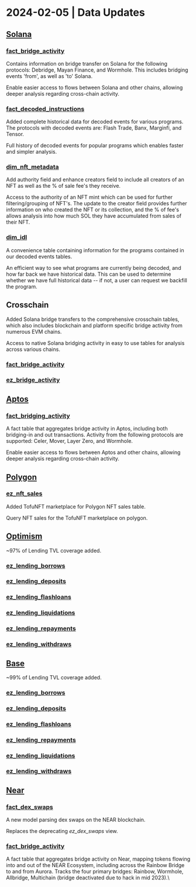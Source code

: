 # 2024-02-05 | Data Updates

## [Solana](https://flipsidecrypto.github.io/solana-models/#!/overview)

### [fact\_bridge\_activity](https://flipsidecrypto.github.io/solana-models/#!/model/model.solana\_models.defi\_\_fact\_bridge\_activity)

Contains information on bridge transfer on Solana for the following protocols: Debridge, Mayan Finance, and Wormhole. This includes bridging events 'from', as well as 'to' Solana.

Enable easier access to flows between Solana and other chains, allowing deeper analysis regarding cross-chain activity.

### [fact\_decoded\_instructions](https://flipsidecrypto.github.io/solana-models/#!/model/model.solana\_models.core\_\_fact\_decoded\_instructions)

Added complete historical data for decoded events for various programs. The protocols with decoded events are: Flash Trade, Banx, Marginfi, and Tensor.

Full history of decoded events for popular programs which enables faster and simpler analysis.

### [dim\_nft\_metadata](https://flipsidecrypto.github.io/solana-models/#!/model/model.solana\_models.nft\_\_dim\_nft\_metadata)

Add authority field and enhance creators field to include all creators of an NFT as well as the % of sale fee's they receive.&#x20;

Access to the authority of an NFT mint which can be used for further filtering/grouping of NFT's. The update to the creator field provides further information on who created the NFT or its collection, and the % of fee's allows analysis into how much SOL they have accumulated from sales of their NFT.

### [dim\_idl](https://flipsidecrypto.github.io/solana-models/#!/model/model.solana\_models.core\_\_dim\_idl)

A convenience table containing information for the programs contained in our decoded events tables.

An efficient way to see what programs are currently being decoded, and how far back we have historical data. This can be used to determine whether we have full historical data -- if not, a user can request we backfill the program.

## Crosschain

Added Solana bridge transfers to the comprehensive crosschain tables, which also includes blockchain and platform specific bridge activity from numerous EVM chains.

Access to native Solana bridging activity in easy to use tables for analysis across various chains.

### [fact\_bridge\_activity](https://flipsidecrypto.github.io/solana-models/#!/model/model.solana\_models.defi\_\_fact\_bridge\_activity)

### [ez\_bridge\_activity](https://flipsidecrypto.github.io/crosschain-models/#!/model/model.crosschain\_models.defi\_\_fact\_bridge\_activity)

## [Aptos](https://flipsidecrypto.github.io/aptos-models/#!/overview)

### [fact\_bridging\_activity](https://flipsidecrypto.github.io/aptos-models/#!/model/model.aptos\_models.defi\_\_fact\_bridge\_activity)

A fact table that aggregates bridge activity in Aptos, including both bridging-in and out transactions. Activity from the following protocols are supported: Celer, Mover, Layer Zero, and Wormhole.

Enable easier access to flows between Aptos and other chains, allowing deeper analysis regarding cross-chain activity.

## [Polygon](https://flipsidecrypto.github.io/polygon-models/#!/overview)

### [ez\_nft\_sales](https://flipsidecrypto.github.io/polygon-models/#!/model/model.polygon\_models.nft\_\_ez\_nft\_sales)

Added TofuNFT marketplace for Polygon NFT sales table.

Query NFT sales for the TofuNFT marketplace on polygon.

## [Optimism](https://flipsidecrypto.github.io/optimism-models/#!/overview)

\~97% of Lending TVL coverage added.

### [ez\_lending\_borrows](https://flipsidecrypto.github.io/optimism-models/#!/model/model.optimism\_models.defi\_\_ez\_lending\_borrows)

### [ez\_lending\_deposits](https://flipsidecrypto.github.io/optimism-models/#!/model/model.optimism\_models.defi\_\_ez\_lending\_deposits)

### [ez\_lending\_flashloans](https://flipsidecrypto.github.io/optimism-models/#!/model/model.optimism\_models.defi\_\_ez\_lending\_flashloans)

### [ez\_lending\_liquidations](https://flipsidecrypto.github.io/optimism-models/#!/model/model.optimism\_models.defi\_\_ez\_lending\_liquidations)

### [ez\_lending\_repayments](https://flipsidecrypto.github.io/optimism-models/#!/model/model.optimism\_models.defi\_\_ez\_lending\_repayments)

### [ez\_lending\_withdraws](https://flipsidecrypto.github.io/optimism-models/#!/model/model.optimism\_models.defi\_\_ez\_lending\_withdraws)

## [Base](https://flipsidecrypto.github.io/base-models/#!/overview)

\~99% of Lending TVL coverage added.

### [ez\_lending\_borrows](https://flipsidecrypto.github.io/base-models/#!/model/model.base\_models.defi\_\_ez\_lending\_borrows)

### [ez\_lending\_deposits](https://flipsidecrypto.github.io/base-models/#!/model/model.base\_models.defi\_\_ez\_lending\_deposits)

### [ez\_lending\_flashloans](https://flipsidecrypto.github.io/base-models/#!/model/model.base\_models.defi\_\_ez\_lending\_flashloans)

### [ez\_lending\_repayments](https://flipsidecrypto.github.io/base-models/#!/model/model.base\_models.defi\_\_ez\_lending\_repayments)

### [ez\_lending\_liquidations](https://flipsidecrypto.github.io/base-models/#!/model/model.base\_models.defi\_\_ez\_lending\_liquidations)&#x20;

### [ez\_lending\_withdraws](https://flipsidecrypto.github.io/base-models/#!/model/model.base\_models.defi\_\_ez\_lending\_withdraws)

## [Near](https://flipsidecrypto.github.io/near-models/#!/overview)

### [fact\_dex\_swaps](https://flipsidecrypto.github.io/near-models/#!/model/model.near.defi\_\_fact\_dex\_swaps)

A new model parsing dex swaps on the NEAR blockchain.

Replaces the deprecating _ez\_dex\_swaps_ view.

### [fact\_bridge\_activity](https://flipsidecrypto.github.io/near-models/#!/model/model.near.defi\_\_fact\_bridge\_activity)

A fact table that aggregates bridge activity on Near, mapping tokens flowing into and out of the NEAR Ecosystem, including across the Rainbow Bridge to and from Aurora. Tracks the four primary bridges: Rainbow, Wormhole, Allbridge, Multichain (bridge deactivated due to hack in mid 2023).\

